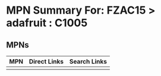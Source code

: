 



# MPN Summary For: FZAC15 > adafruit : C1005

## MPNs
  

|MPN|Direct Links|Search Links|
| :--- | :--- | :--- |
||||
